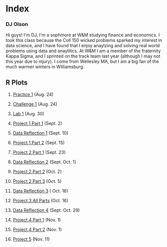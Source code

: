 # Index

### DJ Olson

Hi guys! I'm DJ, I'm a sophmore at W&M studying finance and economics. I took this class because the Coll 150 wicked problems sparked my interest in data science, and I have found that I enjoy anaylzing and solving real world problems using data and anaylitics. At W&M I am a member of the fraternity Kappa Sigma, and I sprinted on the track team last year (although I may not this year due to injury). I come from Wellesley MA, but I am a big fan of the much warmer winters in Williamsburg. 

## R Plots
1. [Practice 1](https://dj-olson.github.io/Data100/R_Practice_Plot1) (Aug. 24) 
 
2. [Challenge 1](https://dj-olson.github.io/Data100/R_Challenge_Plot1) (Aug. 24) 

3. [Lab 1](https://dj-olson.github.io/Data100/Lab1) (Aug. 30)

4. [Project 1 Part 1](https://dj-olson.github.io/Data100/Lab1b) (Sept. 2)

5. [Data Reflection 1](https://dj-olson.github.io/Data100/data_reflection) (Sept. 10)

6. [Project 1 Part 2](https://dj-olson.github.io/Data100/Lab2) (Sept. 15)

7. [Project 2 Part 1](https://dj-olson.github.io/Data100/Lab2b) (Sept. 23)

8. [Data Reflection 2](https://dj-olson.github.io/Data100/Data_reflection_2) (Sept. Oct. 1)

9. [Project 2 Part 2](https://dj-olson.github.io/Data100/Project2_Part2) (Oct. 2)

10. [Project 2 Part 3](https://dj-olson.github.io/Data100/Project2_Part3) (Oct. 5)

11. [Data Reflection 3](https://dj-olson.github.io/Data100/Data_reflection_3) ( Oct. 16)

12. [Project 3 All Parts](https://dj-olson.github.io/Data100/Project3) (Oct. 16)

13. [Data Reflection 4](https://dj-olson.github.io/Data100/Data_reflection_4) (Sept. Oct. 29)

14. [Project 4 Part 1](https://dj-olson.github.io/Data100/Project4_part1) (Nov. 1)

15. [Project 4 Part 2](https://dj-olson.github.io/Data100/Project4_part2) (Nov. 1)

16. [Project 5](https://dj-olson.github.io/Data100/Project5) (Nov. 11)
